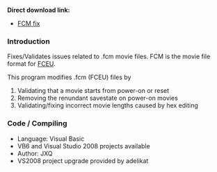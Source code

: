 **Direct download link:**
  * [FCM fix](http://tastools.googlecode.com/files/FCMFix.zip)

### Introduction ###

Fixes/Validates issues related to .fcm movie files.  FCM is the movie file format for [FCEU](http://code.google.com/p/fceu/).

This program modifies .fcm (FCEU) files by
  1. Validating that a movie starts from power-on or reset
  1. Removing the renundant savestate on power-on movies
  1. Validating/fixing incorrect movie lengths caused by hex editing


### Code / Compiling ###

  * Language: Visual Basic
  * VB6 and Visual Studio 2008 projects available
  * Author: JXQ
  * VS2008 project upgrade provided by adelikat